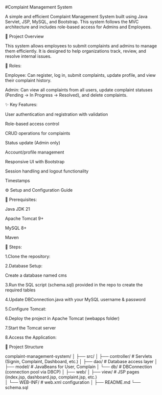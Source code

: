 #Complaint Management System

A simple and efficient Complaint Management System built using Java Servlet, JSP, MySQL, and Bootstrap. This system follows the MVC architecture and includes role-based access for Admins and Employees.

📌 Project Overview

This system allows employees to submit complaints and admins to manage them efficiently. It is designed to help organizations track, review, and resolve internal issues.

👥 Roles:

Employee: Can register, log in, submit complaints, update profile, and view their complaint history.

Admin: Can view all complaints from all users, update complaint statuses (Pending → In Progress → Resolved), and delete complaints.

✨ Key Features:

User authentication and registration with validation

Role-based access control

CRUD operations for complaints

Status update (Admin only)

Account/profile management

Responsive UI with Bootstrap

Session handling and logout functionality

Timestamps 


⚙️ Setup and Configuration Guide


🧰 Prerequisites:

Java JDK 21

Apache Tomcat 9+

MySQL 8+

Maven 

📂 Steps:

1.Clone the repository:

2.Database Setup:

Create a database named cms

3.Run the SQL script (schema.sql) provided in the repo to create the required tables

4.Update DBConnection.java with your MySQL username & password

5.Configure Tomcat:

6.Deploy the project in Apache Tomcat (webapps folder)

7.Start the Tomcat server

8.Access the Application:


📁 Project Structure

complaint-management-system/
│
├── src/
│   ├── controller/       # Servlets (Signin, Complaint, Dashboard, etc.)
│   ├── dao/              # Database access layer 
│   ├── model/            # JavaBeans for User, Complain
│   └── db/               # DBConnection (connection pool via DBCP)
│
├── web/
│   ├── view/             # JSP pages (index.jsp, dashboard.jsp, complaint.jsp, etc.)           
│   └── WEB-INF/          # web.xml configuration
│
├── README.md
└── schema.sql


